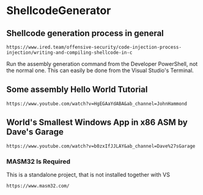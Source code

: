 # ShellcodeGenerator

## Shellcode generation process in general

```
https://www.ired.team/offensive-security/code-injection-process-injection/writing-and-compiling-shellcode-in-c
```

Run the assembly generation command from the Developer PowerShell, not the normal one. This can easily be done from the Visual Studio's Terminal.

## Some assembly Hello World Tutorial

```
https://www.youtube.com/watch?v=HgEGAaYdABA&ab_channel=JohnHammond
```

## World's Smallest Windows App in x86 ASM by Dave's Garage

```
https://www.youtube.com/watch?v=b0zxIfJJLAY&ab_channel=Dave%27sGarage
```

### MASM32 Is Required

This is a standalone project, that is not installed together with VS
```
https://www.masm32.com/
```
